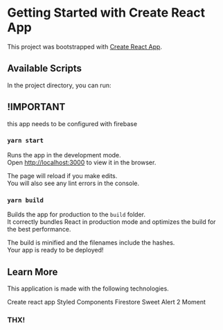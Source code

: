 # Getting Started with Create React App

This project was bootstrapped with [Create React App](https://github.com/facebook/create-react-app).

## Available Scripts

In the project directory, you can run:

## !IMPORTANT
this app needs to be configured with firebase


### `yarn start`

Runs the app in the development mode.\
Open [http://localhost:3000](http://localhost:3000) to view it in the browser.

The page will reload if you make edits.\
You will also see any lint errors in the console.

### `yarn build`

Builds the app for production to the `build` folder.\
It correctly bundles React in production mode and optimizes the build for the best performance.

The build is minified and the filenames include the hashes.\
Your app is ready to be deployed!

## Learn More

This application is made with the following technologies.

Create react app
Styled Components
Firestore
Sweet Alert 2
Moment


### THX!
